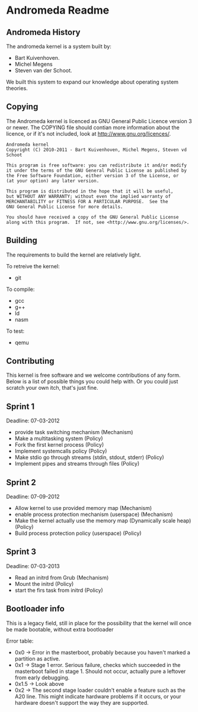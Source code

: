 Andromeda Readme
================

Andromeda History
-----------------

The andromeda kernel is a system built by:

 * Bart Kuivenhoven.
 * Michel Megens
 * Steven van der Schoot.

We built this system to expand our knowledge about operating system theories.

Copying
-------

The Andromeda kernel is licenced as GNU General Public Licence version 3 or
newer. The COPYING file should contian more information about the licence, or
if it's not included, look at http://www.gnu.org/licences/.

    Andromeda kernel
    Copyright (C) 2010-2011 - Bart Kuivenhoven, Michel Megens, Steven vd Schoot

    This program is free software: you can redistribute it and/or modify
    it under the terms of the GNU General Public License as published by
    the Free Software Foundation, either version 3 of the License, or
    (at your option) any later version.

    This program is distributed in the hope that it will be useful,
    but WITHOUT ANY WARRANTY; without even the implied warranty of
    MERCHANTABILITY or FITNESS FOR A PARTICULAR PURPOSE.  See the
    GNU General Public License for more details.

    You should have received a copy of the GNU General Public License
    along with this program.  If not, see <http://www.gnu.org/licenses/>.

Building
--------

The requirements to build the kernel are relatively light.

To retreive the kernel:

* git

To compile:

* gcc
* g++
* ld
* nasm

To test:

* qemu

Contributing
------------

This kernel is free software and we welcome contributions of any form. Below is
a list of possible things you could help with. Or you could just scratch your
own itch, that's just fine.

Sprint 1
--------

Deadline: 07-03-2012

* provide task switching mechanism (Mechanism)
* Make a multitasking system (Policy)
* Fork the first kernel process (Policy)
* Implement systemcalls policy (Policy)
* Make stdio go through streams (stdin, stdout, stderr) (Policy)
* Implement pipes and streams through files (Policy)

Sprint 2
--------

Deadline: 07-09-2012

* Allow kernel to use provided memory map (Mechanism)
* enable process protection mechanism (userspace) (Mechanism)
* Make the kernel actually use the memory map (Dynamically scale heap) (Policy)
* Build process protection policy (userspace) (Policy)

Sprint 3
--------

Deadline: 07-03-2013

* Read an initrd from Grub (Mechanism)
* Mount the initrd (Policy)
* start the firs task from initrd (Policy)

Bootloader info
---------------

This is a legacy field, still in place for the possibility that the kernel will
once be made bootable, without extra bootloader

Error table:

* 0x0 -> Error in the masterboot, probably because you haven't marked a partition 
    as active.
* 0x1 -> Stage 1 error. Serious failure, checks which succeeded in the masterboot 
    failed in stage 1. Should not occur, actually pure a leftover from early 
    debugging.
* 0x1.5 -> Look above
* 0x2 -> The second stage loader couldn't enable a feature such as the A20 line.
    This might indicate hardware problems if it occurs, or your hardware doesn't
    support the way they are supported.
